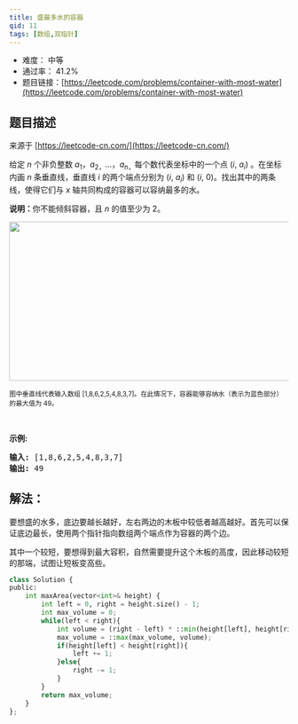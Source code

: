 ```yaml
---
title: 盛最多水的容器
qid: 11
tags: [数组,双指针]
---
```



- 难度： 中等
- 通过率： 41.2%
- 题目链接：[https://leetcode.com/problems/container-with-most-water](https://leetcode.com/problems/container-with-most-water)


## 题目描述

来源于 [https://leetcode-cn.com/](https://leetcode-cn.com/)

<p>给定 <em>n</em> 个非负整数 <em>a</em><sub>1</sub>，<em>a</em><sub>2，</sub>...，<em>a</em><sub>n，</sub>每个数代表坐标中的一个点&nbsp;(<em>i</em>,&nbsp;<em>a<sub>i</sub></em>) 。在坐标内画 <em>n</em> 条垂直线，垂直线 <em>i</em>&nbsp;的两个端点分别为&nbsp;(<em>i</em>,&nbsp;<em>a<sub>i</sub></em>) 和 (<em>i</em>, 0)。找出其中的两条线，使得它们与&nbsp;<em>x</em>&nbsp;轴共同构成的容器可以容纳最多的水。</p>

<p><strong>说明：</strong>你不能倾斜容器，且&nbsp;<em>n</em>&nbsp;的值至少为 2。</p>

<p><img alt="" src="https://aliyun-lc-upload.oss-cn-hangzhou.aliyuncs.com/aliyun-lc-upload/uploads/2018/07/25/question_11.jpg" style="height: 287px; width: 600px;"></p>

<p><small>图中垂直线代表输入数组 [1,8,6,2,5,4,8,3,7]。在此情况下，容器能够容纳水（表示为蓝色部分）的最大值为&nbsp;49。</small></p>

<p>&nbsp;</p>

<p><strong>示例:</strong></p>

<pre><strong>输入:</strong> [1,8,6,2,5,4,8,3,7]
<strong>输出:</strong> 49</pre>



## 解法：

要想盛的水多，底边要越长越好，左右两边的木板中较低者越高越好。首先可以保证底边最长，使用两个指针指向数组两个端点作为容器的两个边。

其中一个较短，要想得到最大容积，自然需要提升这个木板的高度，因此移动较短的那端，试图让短板变高些。

```python
class Solution {
public:
    int maxArea(vector<int>& height) {
        int left = 0, right = height.size() - 1;
        int max_volume = 0;
        while(left < right){
            int volume = (right - left) * ::min(height[left], height[right]);
            max_volume = ::max(max_volume, volume);
            if(height[left] < height[right]){
                left += 1;
            }else{
                right -= 1;
            }
        }
        return max_volume;
    }
};
```